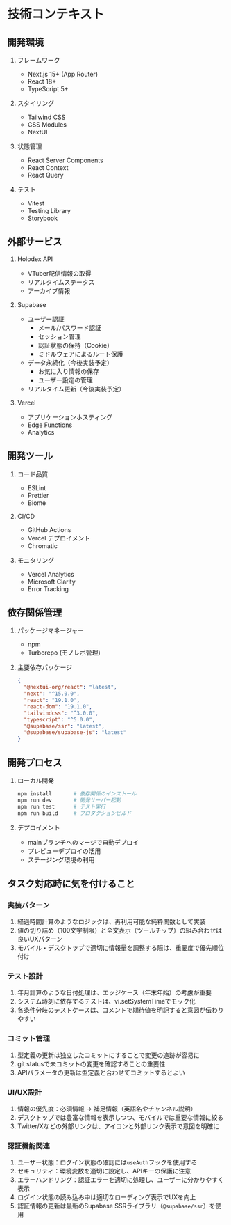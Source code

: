 # 技術コンテキスト

## 開発環境

1. フレームワーク

   - Next.js 15+ (App Router)
   - React 18+
   - TypeScript 5+

2. スタイリング

   - Tailwind CSS
   - CSS Modules
   - NextUI

3. 状態管理

   - React Server Components
   - React Context
   - React Query

4. テスト
   - Vitest
   - Testing Library
   - Storybook

## 外部サービス

1. Holodex API

   - VTuber配信情報の取得
   - リアルタイムステータス
   - アーカイブ情報

2. Supabase

   - ユーザー認証
     - メール/パスワード認証
     - セッション管理
     - 認証状態の保持（Cookie）
     - ミドルウェアによるルート保護
   - データ永続化（今後実装予定）
     - お気に入り情報の保存
     - ユーザー設定の管理
   - リアルタイム更新（今後実装予定）

3. Vercel
   - アプリケーションホスティング
   - Edge Functions
   - Analytics

## 開発ツール

1. コード品質

   - ESLint
   - Prettier
   - Biome

2. CI/CD

   - GitHub Actions
   - Vercel デプロイメント
   - Chromatic

3. モニタリング
   - Vercel Analytics
   - Microsoft Clarity
   - Error Tracking

## 依存関係管理

1. パッケージマネージャー

   - npm
   - Turborepo (モノレポ管理)

2. 主要依存パッケージ
   ```json
   {
     "@nextui-org/react": "latest",
     "next": "^15.0.0",
     "react": "19.1.0",
     "react-dom": "19.1.0",
     "tailwindcss": "^3.0.0",
     "typescript": "^5.0.0",
     "@supabase/ssr": "latest",
     "@supabase/supabase-js": "latest"
   }
   ```

## 開発プロセス

1. ローカル開発

   ```bash
   npm install       # 依存関係のインストール
   npm run dev       # 開発サーバー起動
   npm run test      # テスト実行
   npm run build     # プロダクションビルド
   ```

2. デプロイメント
   - mainブランチへのマージで自動デプロイ
   - プレビューデプロイの活用
   - ステージング環境の利用

## タスク対応時に気を付けること

### 実装パターン

1. 経過時間計算のようなロジックは、再利用可能な純粋関数として実装
2. 値の切り詰め（100文字制限）と全文表示（ツールチップ）の組み合わせは良いUXパターン
3. モバイル・デスクトップで適切に情報量を調整する際は、重要度で優先順位付け

### テスト設計

1. 年月計算のような日付処理は、エッジケース（年末年始）の考慮が重要
2. システム時刻に依存するテストは、vi.setSystemTimeでモック化
3. 各条件分岐のテストケースは、コメントで期待値を明記すると意図が伝わりやすい

### コミット管理

1. 型定義の更新は独立したコミットにすることで変更の追跡が容易に
2. git statusで未コミットの変更を確認することの重要性
3. APIパラメータの更新は型定義と合わせてコミットするとよい

### UI/UX設計

1. 情報の優先度：必須情報 → 補足情報（英語名やチャンネル説明）
2. デスクトップでは豊富な情報を表示しつつ、モバイルでは重要な情報に絞る
3. Twitter/Xなどの外部リンクは、アイコンと外部リンク表示で意図を明確に

### 認証機能関連

1. ユーザー状態：ログイン状態の確認には`useAuth`フックを使用する
2. セキュリティ：環境変数を適切に設定し、APIキーの保護に注意
3. エラーハンドリング：認証エラーを適切に処理し、ユーザーに分かりやすく表示
4. ログイン状態の読み込み中は適切なローディング表示でUXを向上
5. 認証情報の更新は最新のSupabase SSRライブラリ（`@supabase/ssr`）を使用
